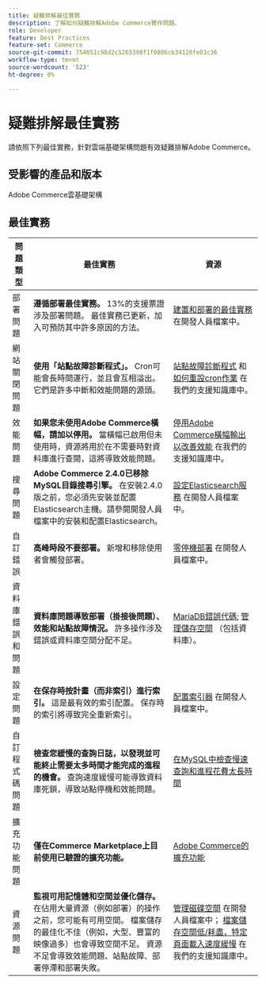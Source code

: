 ```yaml
---
title: 疑難排解最佳實務
description: 了解如何疑難排解Adobe Commerce實作問題。
role: Developer
feature: Best Practices
feature-set: Commerce
source-git-commit: 754051c98d2c5265398f1f0806cb34128fe03c36
workflow-type: tm+mt
source-wordcount: '523'
ht-degree: 0%

---
```



# 疑難排解最佳實務

請依照下列最佳實務，針對雲端基礎架構問題有效疑難排解Adobe Commerce。

## 受影響的產品和版本

Adobe Commerce雲基礎架構

## 最佳實務

| 問題類型 | 最佳實務 | 資源 |
|----------------------------|----------------------------------------------------------------------------------------------------------------------------------------------------------------------------------------------------------------------------------------------------------------------------------------------------------------------------------------------------------------------------------------------------|-------------------------------------------------------------------------------------------------------------------------------------------------------------------------------------------------------------------------------------------------------------------------------------------------------------------------------------------------------------------------------------------------------|
| 部署問題 | **遵循部署最佳實務。** 13%的支援票證涉及部署問題。 最佳實務已更新，加入可預防其中許多原因的方法。 | [建置和部署的最佳實務](https://devdocs.magento.com/cloud/reference/discover-deploy.html#best-practices) 在開發人員檔案中。 |
| 網站關閉問題 | **使用「站點故障診斷程式」。** Cron可能會長時間運行，並且會互相溢出。 它們是許多中斷和效能問題的源頭。 | [站點故障診斷程式](https://experienceleague.adobe.com/docs/commerce-knowledge-base/kb/troubleshooting/site-down-or-unresponsive/magento-site-down-troubleshooter.html?lang=en) 和 [如何重設cron作業](https://experienceleague.adobe.com/docs/commerce-knowledge-base/kb/troubleshooting/miscellaneous/cron-job-is-stuck-in-running-status.html?lang=en) 在我們的支援知識庫中。 |
| 效能問題 | **如果您未使用Adobe Commerce橫幅，請加以停用。** 當橫幅已啟用但未使用時，資源將用於在不需要時對資料庫進行查閱，這將導致效能問題。 | [停用Adobe Commerce橫幅輸出以改善效能](https://experienceleague.adobe.com/docs/commerce-knowledge-base/kb/troubleshooting/miscellaneous/disable-magento-banner-output-to-improve-site-performance.html) 在我們的支援知識庫中。 |
| 搜尋問題 | **Adobe Commerce 2.4.0已移除MySQL目錄搜尋引擎。** 在安裝2.4.0版之前，您必須先安裝並配置Elasticsearch主機。請參閱開發人員檔案中的安裝和配置Elasticsearch。 | [設定Elasticsearch服務](https://devdocs.magento.com/cloud/project/services-elastic.html) 在開發人員檔案中。 |
| 自訂錯誤 | **高峰時段不要部署。** 新增和移除使用者會觸發部署。 | [零停機部署](https://devdocs.magento.com/cloud/deploy/reduce-downtime.html) 在開發人員檔案中。 |
| 資料庫錯誤和問題 | **資料庫問題導致部署（掛接後問題）、效能和站點故障情況。** 許多操作涉及錯誤或資料庫空間分配不足。 | [MariaDB錯誤代碼](https://mariadb.com/kb/en/library/mariadb-error-codes/#mariadb-specific-error-codes); [管理儲存空間](https://devdocs.magento.com/cloud/project/manage-disk-space.html) （包括資料庫）。 |
| 設定問題 | **在保存時按計畫（而非索引）進行索引。** 這是最有效的索引配置。 保存時的索引將導致完全重新索引。 | [配置索引器](../../../configuration/cli/manage-indexers.md#configure-indexers) 在開發人員檔案中。 |
| 自訂程式碼問題 | **檢查您緩慢的查詢日誌，以發現並可能終止需要太多時間才能完成的進程的機會。** 查詢速度緩慢可能導致資料庫死鎖，導致站點停機和效能問題。 | [在MySQL中檢查慢速查詢和進程花費太長時間](https://experienceleague.adobe.com/docs/commerce-knowledge-base/kb/troubleshooting/database/checking-slow-queries-and-processes-mysql.html) |
| 擴充功能問題 | **僅在Commerce Marketplace上目前使用已驗證的擴充功能。** | [Adobe Commerce的擴充功能](https://marketplace.magento.com/extensions.html) |
| 資源問題 | **監視可用記憶體和空間並優化儲存。** 在佔用大量資源（例如部署）的操作之前，您可能有可用空間。 檔案儲存的最佳化不佳（例如，大型、豐富的映像過多）也會導致空間不足。 資源不足會導致效能問題、站點故障、部署停滯和部署失敗。 | [管理磁碟空間](https://devdocs.magento.com/cloud/project/manage-disk-space.html) 在開發人員檔案中； [檔案儲存空間低/耗盡，特定頁面載入速度緩慢](https://experienceleague.adobe.com/docs/commerce-knowledge-base/kb/troubleshooting/miscellaneous/file-storage-low-specific-page-loads-are-slow.html?lang=en) 在我們的支援知識庫中。 |
